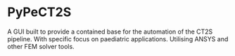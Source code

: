# PyPeCT2S
A GUI built to provide a contained base for the automation of the CT2S pipeline. With specific focus on paediatric applications. Utilising ANSYS and other FEM solver tools. 
